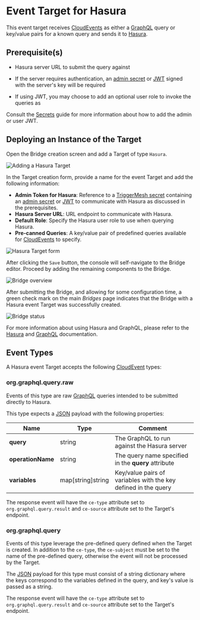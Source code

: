 # Event Target for Hasura

This event target receives [CloudEvents][ce] as either a [GraphQL][graphql] query or key/value
pairs for a known query and sends it to [Hasura][hasura].

## Prerequisite(s)

- Hasura server URL to submit the query against

- If the server requires authentication, an [admin secret][hasura-admin] or [JWT][hasura-jwt] signed with the server's key will be required

- If using JWT, you may choose to add an optional user role to invoke the queries as

Consult the [Secrets](../guides/secrets.md) guide for more information about
how to add the admin or user JWT.

## Deploying an Instance of the Target

Open the Bridge creation screen and add a Target of type `Hasura`.

![Adding a Hasura Target](../images/hasura-target/create-bridge-1.png)

In the Target creation form, provide a name for the event Target and add the following information:

* **Admin Token for Hasura**: Reference to a [TriggerMesh secret](../guides/secrets.md) containing an [admin secret][hasura-admin] or [JWT][hasura-jwt] to communicate with Hasura as discussed in the prerequisites.
* **Hasura Server URL**: URL endpoint to communicate with Hasura.
* **Default Role**: Specify the Hasura user role to use when querying Hasura.
* **Pre-canned Queries**: A key/value pair of predefined queries available for [CloudEvents][ce] to specify.

![Hasura Target form](../images/hasura-target/create-bridge-2.png)

After clicking the `Save` button, the console will self-navigate to the Bridge editor. Proceed by adding the remaining components to the Bridge.

![Bridge overview](../images/hasura-target/create-bridge-3.png)

After submitting the Bridge, and allowing for some configuration time, a green check mark on the main _Bridges_ page indicates that the Bridge with a Hasura event Target was successfully created.

![Bridge status](../images/bridge-status-green.png)

For more information about using Hasura and GraphQL, please refer to the [Hasura][hasura] and [GraphQL][graphql] documentation.

## Event Types

A Hasura event Target accepts the following [CloudEvent][ce] types:

### org.graphql.query.raw

Events of this type are raw [GraphQL][graphql] queries intended to be submitted directly to Hasura.

This type expects a [JSON][ce-jsonformat] payload with the following properties:

| Name  |  Type |  Comment |
| ---|---|---|
| **query**| string| The GraphQL to run against the Hasura server|
| **operationName**| string| The query name specified in the **query** attribute|
| **variables**| map[string]string| Key/value pairs of variables with the key defined in the query|

The response event will have the `ce-type` attribute set to `org.graphql.query.result` and
`ce-source` attribute set to the Target's endpoint.

### org.graphql.query

Events of this type leverage the pre-defined query defined when the Target is created. In addition
to the `ce-type`, the `ce-subject` must be set to the name of the pre-defined query, otherwise
the event will not be processed by the Target.

The [JSON][ce-jsonformat] payload for this type must consist of a string dictionary where the
keys correspond to the variables defined in the query, and key's value is passed as a string.

The response event will have the `ce-type` attribute set to `org.graphql.query.result` and
`ce-source` attribute set to the Target's endpoint.

[ce]: https://cloudevents.io/
[ce-jsonformat]: https://github.com/cloudevents/spec/blob/v1.0/json-format.md

[graphql]: https://graphql.org/
[hasura]: https://hasura.io
[hasura-jwt]: https://hasura.io/docs/1.0/graphql/core/auth/authentication/jwt.html
[hasura-admin]: https://hasura.io/blog/hasura-authentication-explained/#admin-secret-auth
